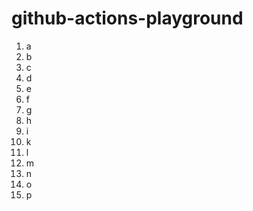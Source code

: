 # github-actions-playground

1. a
2. b
3. c
4. d
5. e
6. f
7. g
8. h
9. i
10. k
11. l
12. m
13. n
14. o
15. p
